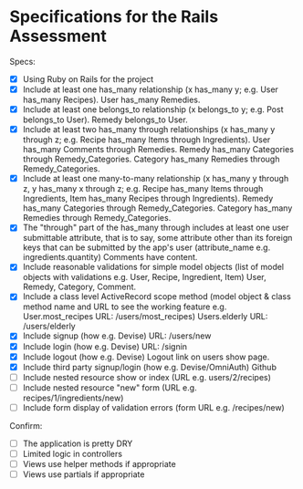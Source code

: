 # Specifications for the Rails Assessment

Specs:
- [x] Using Ruby on Rails for the project
- [x] Include at least one has_many relationship (x has_many y; e.g. User has_many Recipes). User has_many Remedies.
- [x] Include at least one belongs_to relationship (x belongs_to y; e.g. Post belongs_to User). Remedy belongs_to User.
- [x] Include at least two has_many through relationships (x has_many y through z; e.g. Recipe has_many Items through Ingredients). User has_many Comments through Remedies. Remedy has_many Categories through Remedy_Categories. Category has_many Remedies through Remedy_Categories.
- [x] Include at least one many-to-many relationship (x has_many y through z, y has_many x through z; e.g. Recipe has_many Items through Ingredients, Item has_many Recipes through Ingredients). Remedy has_many Categories through Remedy_Categories. Category has_many Remedies through Remedy_Categories.
- [x] The "through" part of the has_many through includes at least one user submittable attribute, that is to say, some attribute other than its foreign keys that can be submitted by the app's user (attribute_name e.g. ingredients.quantity) Comments have content.
- [x] Include reasonable validations for simple model objects (list of model objects with validations e.g. User, Recipe, Ingredient, Item) User, Remedy, Category, Comment.
- [x] Include a class level ActiveRecord scope method (model object & class method name and URL to see the working feature e.g. User.most_recipes URL: /users/most_recipes) Users.elderly 
URL: /users/elderly
- [x] Include signup (how e.g. Devise) URL: /users/new
- [x] Include login (how e.g. Devise) URL: /signin
- [x] Include logout (how e.g. Devise) Logout link on users show page.
- [x] Include third party signup/login (how e.g. Devise/OmniAuth) Github
- [ ] Include nested resource show or index (URL e.g. users/2/recipes)
- [ ] Include nested resource "new" form (URL e.g. recipes/1/ingredients/new)
- [ ] Include form display of validation errors (form URL e.g. /recipes/new)

Confirm:
- [ ] The application is pretty DRY
- [ ] Limited logic in controllers
- [ ] Views use helper methods if appropriate
- [ ] Views use partials if appropriate